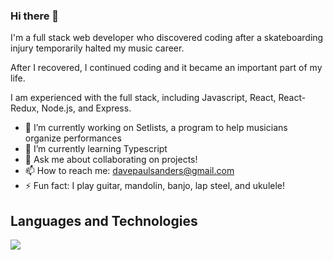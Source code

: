 ### Hi there 👋

I'm a full stack web developer who discovered coding after a skateboarding injury temporarily halted my music career.

 After I recovered, I continued coding and it became an important part of my life.
 
 I am experienced with the full stack, including Javascript, React, React-Redux, Node.js, and Express.

- 🔭 I’m currently working on Setlists, a program to help musicians organize performances
- 🌱 I’m currently learning Typescript
- 💬 Ask me about collaborating on projects!
- 📫 How to reach me: davepaulsanders@gmail.com
- ⚡ Fun fact: I play guitar, mandolin, banjo, lap steel, and ukulele!

## Languages and Technologies

![](https://upload.wikimedia.org/wikipedia/commons/b/b2/Bootstrap_logo.svg)
